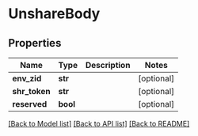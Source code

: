 # UnshareBody

## Properties
Name | Type | Description | Notes
------------ | ------------- | ------------- | -------------
**env_zid** | **str** |  | [optional] 
**shr_token** | **str** |  | [optional] 
**reserved** | **bool** |  | [optional] 

[[Back to Model list]](../README.md#documentation-for-models) [[Back to API list]](../README.md#documentation-for-api-endpoints) [[Back to README]](../README.md)

